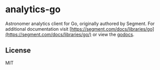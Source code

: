 # analytics-go

  Astronomer analytics client for Go, originally authored by Segment. For additional documentation
  visit [https://segment.com/docs/libraries/go](https://segment.com/docs/libraries/go/) or view the [godocs](http://godoc.org/github.com/segmentio/analytics-go).

## License

 MIT
